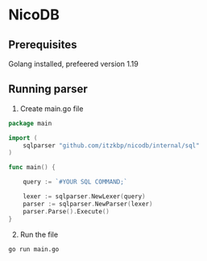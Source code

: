 # NicoDB

## Prerequisites

Golang installed, prefeered version 1.19

## Running parser

1. Create main.go file 
```go
package main

import (
	sqlparser "github.com/itzkbp/nicodb/internal/sql"
)

func main() {

	query := `#YOUR SQL COMMAND;`

	lexer := sqlparser.NewLexer(query)
	parser := sqlparser.NewParser(lexer)
	parser.Parse().Execute()
}

```

2. Run the file
```bash
go run main.go
```